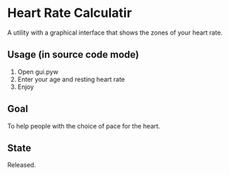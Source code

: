# Heart Rate Calculatir
A utility with a graphical interface that shows the zones of your heart rate.

## Usage (in source code mode)
1. Open gui.pyw
2. Enter your age and resting heart rate
3. Enjoy

## Goal
To help people with the choice of pace for the heart.

## State
Released.
